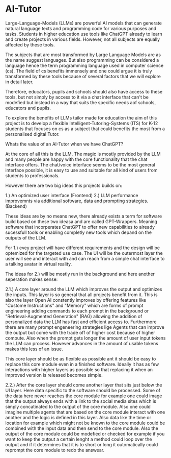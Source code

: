 # AI-Tutor
Large-Language-Models (LLMs) are powerful AI models that can generate natural language texts and programming code for various purposes and tasks. Students in higher education use tools like ChatGPT already to learn and create projects in various fields. However, not all subjects are equally affected by these tools.

The subjects that are most transformed by Large Language Models are as the name suggest languages. But also programming can be considered a language hence the term programming language used in computer science (cs).
The field of cs benefits immensely and one could argue it is truly transformed by these tools because of several factors that we will explore in detail later. 

Therefore, educators, pupils and schools should also have access to these tools, but not simply by access to it via a chat interface that can't be modefied but instead in a way that suits the specific needs aof schools, educators and pupils.

To explore the benefits of LLMs tailor made for education the aim of this project is to develop a flexible Intelligent-Tutoring-Systems (ITS) for K-12 students that focuses on cs as a subject that could benefits the most from a personalised digital Tutor.

Whats the value of an AI-Tutor when we have ChatGPT?

At the core of all this is the LLM. The magic is mostly provided by the LLM and many people are happy with the core functionality that the chat interface offers. 
The chat/voice interface seems to be the most general interface possible, it is easy to use and suitable for all kind of users from students to professionals. 

However there are two big ideas this projects builds on:

1.) An optimized user interface (Frontend)
2.) LLM performance improvemnts via additional software, data and prompting strategies. (Backend)

These ideas are by no means new, there already exists a term for software build based on these two ideasa and are called GPT-Wrappers. Meaning software that incorperates ChatGPT to offer new capabilities to already sucessfull tools or enabling completly new tools which depand on the outputs of the LLM.

For 1.) evey project will have different requirements and the design will be optemized for the targeted use case. The UI will be the outermost layer the user will see and interact with and can reach from a simple chat interface to a talking avatar in virtual reality.

The ideas for 2.) will be mostly run in the background and here another seperation makes sense:

2.1.) A core layer around the LLM which improves the output and optimizes the inputs. This layer is so general that all projects benefit from it. 
This is also the layer Open AI constently improves by offering features like "Custome Instructions" and "Memory" which are forms of prompt engineering adding commands to each prompt in the background or "Retrieval-Augmented Generation" (RAG) allowing the addition of personalized data the LLM has fast and efficient access to. 
Furthermore there are many prompt engeneering strategies lige Agents that can improve the output but come with the trade off of higher cost because of higher compute. Also when the prompt gets longer the amount of user input tokens the LLM can process. However advances in the amount of usable tokens makes this less of an issue.

This core layer should be as flexible as possible ant it should be easy to replace this core module even in a finished software. Ideally it has as few interactions with higher layers as possible so that replacing it when an improved version is released becomes simple.

2.2.) After the core layer should come another layer that sits just below the UI layer. Here data specific to the software should be processed. Some of the data here never reaches the core module for example one could image that the output always ends with a link to the social media sites which is simply concatinated to the output of the core module. Also one could imagine multiple agents that are based on the core module interact with one another and the logic is defined in this layer. Also data like the time or location for example which might not be known to the core module could be combined with the input data and then send to the core module. Also the output of the core module could be modefied or checked for example if you want to keep the output a certain lenght a method could loop over the output and if it determines that it is to short or long it outomatically could reprompt the core module to redo the answear. 
